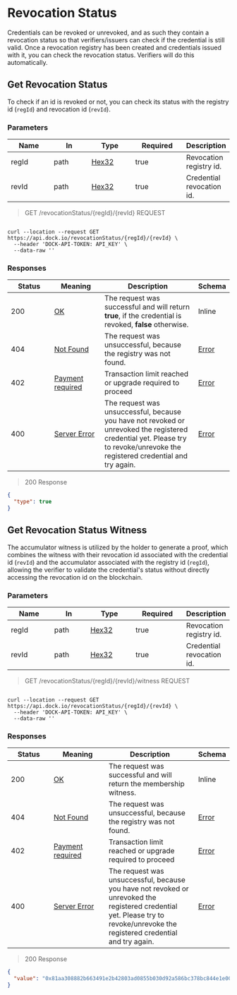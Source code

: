 # Revocation Status

Credentials can be revoked or unrevoked, and as such they contain a revocation status so that verifiers/issuers can check if the credential is still valid. Once a revocation registry has been created and credentials issued with it, you can check the revocation status. Verifiers will do this automatically.

## Get Revocation Status

To check if an id is revoked or not, you can check its status with the registry id (`regId`) and revocation id (`revId`).

### Parameters <a href="#get-revocation-status-parameters" id="get-revocation-status-parameters"></a>

<table><thead><tr><th width="118">Name</th><th width="106">In</th><th width="117">Type</th><th width="130">Required</th><th>Description</th></tr></thead><tbody><tr><td>regId</td><td>path</td><td><a href="index.html.md#schemahex32">Hex32</a></td><td>true</td><td>Revocation registry id.</td></tr><tr><td>revId</td><td>path</td><td><a href="index.html.md#schemahex32">Hex32</a></td><td>true</td><td>Credential revocation id.</td></tr></tbody></table>

> GET /revocationStatus/{regId}/{revId} REQUEST

```shell

curl --location --request GET https://api.dock.io/revocationStatus/{regId}/{revId} \
  --header 'DOCK-API-TOKEN: API_KEY' \
  --data-raw ''

```

### Responses <a href="#get-revocation-status-responses" id="get-revocation-status-responses"></a>

<table><thead><tr><th width="131">Status</th><th width="144">Meaning</th><th width="304">Description</th><th>Schema</th></tr></thead><tbody><tr><td>200</td><td><a href="https://tools.ietf.org/html/rfc7231#section-6.3.1">OK</a></td><td>The request was successful and will return <strong>true</strong>, if the credential is revoked, <strong>false</strong> otherwise.</td><td>Inline</td></tr><tr><td>404</td><td><a href="https://tools.ietf.org/html/rfc7231#section-6.5.4">Not Found</a></td><td>The request was unsuccessful, because the registry was not found.</td><td><a href="index.html.md#schemaerror">Error</a></td></tr><tr><td>402</td><td><a href="https://developer.mozilla.org/en-US/docs/Web/HTTP/Status/402">Payment required</a></td><td>Transaction limit reached or upgrade required to proceed</td><td><a href="index.html.md#schemaerror">Error</a></td></tr><tr><td>400</td><td><a href="https://datatracker.ietf.org/doc/html/rfc7231#section-6.6.1">Server Error</a></td><td>The request was unsuccessful, because you have not revoked or unrevoked the registered credential yet. Please try to revoke/unrevoke the registered credential and try again.</td><td><a href="index.html.md#schemaerror">Error</a></td></tr></tbody></table>

> 200 Response

```json
{
  "type": true
}
```

## Get Revocation Status Witness

The accumulator witness is utilized by the holder to generate a proof, which combines the witness with their revocation id associated with the credential id (`revId`) and the accumulator associated with the registry id (`regId`), allowing the verifier to validate the credential's status without directly accessing the revocation id on the blockchain.

### Parameters <a href="#get-revocation-status-parameters" id="get-revocation-status-parameters"></a>

<table><thead><tr><th width="113">Name</th><th width="93">In</th><th width="117">Type</th><th width="123">Required</th><th>Description</th></tr></thead><tbody><tr><td>regId</td><td>path</td><td><a href="index.html.md#schemahex32">Hex32</a></td><td>true</td><td>Revocation registry id.</td></tr><tr><td>revId</td><td>path</td><td><a href="index.html.md#schemahex32">Hex32</a></td><td>true</td><td>Credential revocation id.</td></tr></tbody></table>

> GET /revocationStatus/{regId}/{revId}/witness REQUEST

```shell

curl --location --request GET https://api.dock.io/revocationStatus/{regId}/{revId} \
  --header 'DOCK-API-TOKEN: API_KEY' \
  --data-raw ''

```

### Responses <a href="#get-revocation-status-responses" id="get-revocation-status-responses"></a>

<table><thead><tr><th width="129">Status</th><th width="173">Meaning</th><th width="283">Description</th><th>Schema</th></tr></thead><tbody><tr><td>200</td><td><a href="https://tools.ietf.org/html/rfc7231#section-6.3.1">OK</a></td><td>The request was successful and will return the membership witness.</td><td>Inline</td></tr><tr><td>404</td><td><a href="https://tools.ietf.org/html/rfc7231#section-6.5.4">Not Found</a></td><td>The request was unsuccessful, because the registry was not found.</td><td><a href="index.html.md#schemaerror">Error</a></td></tr><tr><td>402</td><td><a href="https://developer.mozilla.org/en-US/docs/Web/HTTP/Status/402">Payment required</a></td><td>Transaction limit reached or upgrade required to proceed</td><td><a href="index.html.md#schemaerror">Error</a></td></tr><tr><td>400</td><td><a href="https://datatracker.ietf.org/doc/html/rfc7231#section-6.6.1">Server Error</a></td><td>The request was unsuccessful, because you have not revoked or unrevoked the registered credential yet. Please try to revoke/unrevoke the registered credential and try again.</td><td><a href="index.html.md#schemaerror">Error</a></td></tr></tbody></table>

> 200 Response

```json
{
  "value": "0x81aa308882b663491e2b42803ad0855b030d92a586bc378bc844e1e003c8098a23f0d7d75b4fdbfb4b42cfc42aca8ad3"
}
```

## &#x20;<a href="#credential-schemas" id="credential-schemas"></a>
